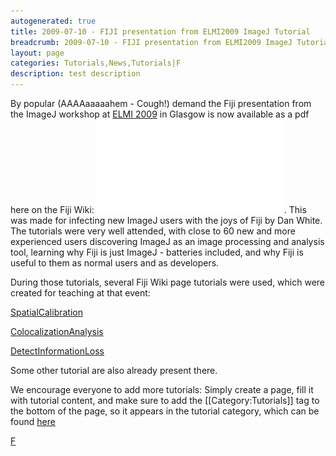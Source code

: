 ```yaml
---
autogenerated: true
title: 2009-07-10 - FIJI presentation from ELMI2009 ImageJ Tutorial
breadcrumb: 2009-07-10 - FIJI presentation from ELMI2009 ImageJ Tutorial
layout: page
categories: Tutorials,News,Tutorials|F
description: test description
---
```


By popular (AAAAaaaaahem - Cough!) demand the Fiji presentation from the ImageJ workshop at [ELMI 2009](http://www.elmi2009.org/) in Glasgow is now available as a pdf here on the Fiji Wiki: ![](/media/Fiji-ELMI2009.pdf "fig:Fiji-ELMI2009.pdf"). This was made for infecting new ImageJ users with the joys of Fiji by Dan White. The tutorials were very well attended, with close to 60 new and more experienced users discovering ImageJ as an image processing and analysis tool, learning why Fiji is just ImageJ - batteries included, and why Fiji is useful to them as normal users and as developers.

During those tutorials, several Fiji Wiki page tutorials were used, which were created for teaching at that event:

[SpatialCalibration](SpatialCalibration)

[ColocalizationAnalysis](ColocalizationAnalysis)

[DetectInformationLoss](DetectInformationLoss)

Some other tutorial are also already present there.

We encourage everyone to add more tutorials: Simply create a page, fill it with tutorial content, and make sure to add the \[\[Category:Tutorials\]\] tag to the bottom of the page, so it appears in the tutorial category, which can be found [here](Category_Tutorials)

 [F](Category_Tutorials)
